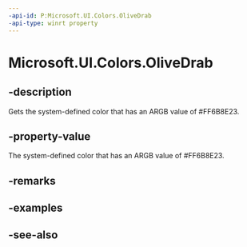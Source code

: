 ```yaml
---
-api-id: P:Microsoft.UI.Colors.OliveDrab
-api-type: winrt property
---
```


<!-- Property syntax
public Windows.UI.Color OliveDrab { get; }
-->

# Microsoft.UI.Colors.OliveDrab

## -description

Gets the system-defined color that has an ARGB value of #FF6B8E23.

## -property-value

The system-defined color that has an ARGB value of #FF6B8E23.

## -remarks

## -examples

## -see-also
